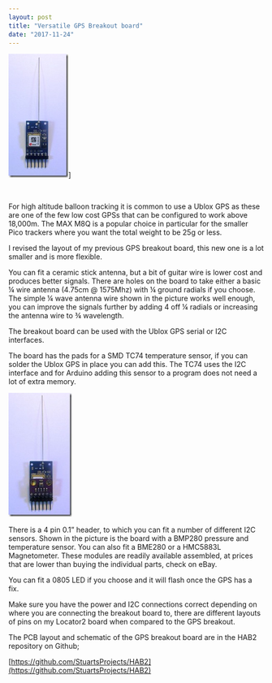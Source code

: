 ```yaml
---
layout: post
title: "Versatile GPS Breakout board"
date: "2017-11-24"
---
```


![Breakout and TC74](/images/Breakout-and-TC74_thumb.jpg "Breakout and TC74")]

 

For high altitude balloon tracking it is common to use a Ublox GPS as these are one of the few low cost GPSs that can be configured to work above 18,000m. The MAX M8Q is a popular choice in particular for the smaller Pico trackers where you want the total weight to be 25g or less.

I revised the layout of my previous GPS breakout board, this new one is a lot smaller and is more flexible.

You can fit a ceramic stick antenna, but a bit of guitar wire is lower cost and produces better signals. There are holes on the board to take either a basic ¼ wire antenna (4.75cm @ 1575Mhz) with ¼ ground radials if you choose. The simple ¼ wave antenna wire shown in the picture works well enough, you can improve the signals further by adding 4 off ¼ radials or increasing the antenna wire to ¾ wavelength.

The breakout board can be used with the Ublox GPS serial or I2C interfaces.

The board has the pads for a SMD TC74 temperature sensor, if you can solder the Ublox GPS in place you can add this. The TC74 uses the I2C interface and for Arduino adding this sensor to a program does not need a lot of extra memory. 

![Breakout and BMP280](/images/Breakout-and-BMP280_thumb.jpg "Breakout and BMP280") 

There is a 4 pin 0.1” header, to which you can fit a number of different I2C sensors. Shown in the picture is the board with a BMP280 pressure and temperature sensor. You can also fit a BME280 or a HMC5883L Magnetometer. These modules are readily available assembled, at prices that are lower than buying the individual parts, check on eBay.

You can fit a 0805 LED if you choose and it will flash once the GPS has a fix.

Make sure you have the power and I2C connections correct depending on where you are connecting the breakout board to, there are different layouts of pins on my Locator2 board when compared to the GPS breakout.

The PCB layout and schematic of the GPS breakout board are in the HAB2 repository on Github;

[https://github.com/StuartsProjects/HAB2](https://github.com/StuartsProjects/HAB2)
